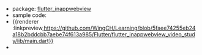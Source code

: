 - package: [flutter_inappwebview](https://pub.dev/packages/flutter_inappwebview)
- sample code:
- {{renderer :linkpreview,https://github.com/WingCH/Learning/blob/5faee74255eb24a18b2bddcbb7aebe74f613a985/Flutter/flutter_inappwebview_video_study/lib/main.dart}}
-